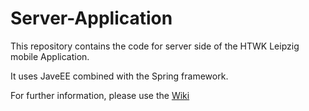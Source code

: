 Server-Application
==================

This repository contains the code for server side of the HTWK Leipzig mobile Application.

It uses JaveEE combined with the Spring framework.


For further information, please use the [Wiki](https://github.com/HTWK-App/Server-Application/wiki/Home)

